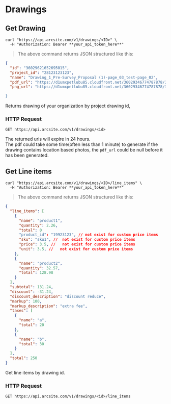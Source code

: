 # Drawings

## Get Drawing

```shell
curl "https://api.arcsite.com/v1/drawings/<ID>" \
  -H "Authorization: Bearer **your_api_token_here**"
```

> The above command returns JSON structured like this:

```json
{
  "id": "36029621652695015",
  "project_id": "28123123123",
  "name": "Drawing_1_Pre-Survey_Proposal (1)-page_03_test-page_02",
  "pdf_url": "https://d1umxpetlubu85.cloudfront.net/36029346774787878/36029621652694930/40c01b5a-75d5-11ec-8ea1-0242ac170007/Drawing_1_Pre-Survey_Proposal_-281-29-page_03_test-page_02.pdf?Expires=1642318765&Signature=Lh9XnGwEtt5DdZx4GAdp7J5qbJArHKS~lY39y2OjDsSRzpXPuv6H4x0RxfqYGi6gqrZxv56GMn2MiQXN9cM2VotAMpGWBsjm4cabdpLSXZNuhtqJ4k9~VBr3EyhgGIlIQk2HUlb-~McPlfbGNrbGbzj3P5mpEZ0Ce00OG0WUs3eolPEom9s4v7QNwWRrsyltFvEhZ~T4S8tRDCjyHa50al6GsNCLb5sBX7pW~oem2~GKGYj3a-kDuzCQiKLp4K7Ncc2njmDwVHThI9aSIlggbuejBa~XbWUf2WNgcbUq0~i0-e~yVN212~Qh7vHcXV4XFXQ-7k3zdxfLE8m9il5Ufg__&Key-Pair-Id=APKAIZL6W5TJO2AK7DOQ",
  "png_url": "https://d1umxpetlubu85.cloudfront.net/36029346774787878/36029621652694930/40c01b5a-75d5-11ec-8ea1-0242ac170007/Drawing_1_Pre-Survey_Proposal_-281-29-page_03_test-page_02.png

}
```

Returns drawing of your organization by project drawing id,

### HTTP Request

`GET https://api.arcsite.com/v1/drawings/<id>`

<aside class="notice">
The returned urls will expire in 24 hours.
</aside>

<aside class="notice">
The pdf could take some time(often less than 1 minute) to generate if the drawing contains location based photos, the <code>pdf_url</code> could be null before it has been generated.
</aside>

## Get Line items

```shell
curl "https://api.arcsite.com/v1/drawings/<ID>/line_items" \
  -H "Authorization: Bearer **your_api_token_here**"
```

> The above command returns JSON structured like this:

```json
{
  "line_items": [
    {
      "name": "product1",
      "quantity": 2.26,
      "total": 0
      "product_id": "19923123", // not exist for custom price items
      "sku": "sku1", //  not exist for custom price items
      "price": 3.5, //   not exist for custom price items
      "unit": 3.5, //   not exist for custom price items
    },
    {
      "name": "product2",
      "quantity": 32.57,
      "total": 128.98
    }
  ],
  "subtotal": 131.24,
  "discount": -31.24,
  "discount_description": "discount reduce",
  "markup": 100,
  "markup_description": "extra fee",
  "taxes": [
    {
      "name": "a",
      "total": 20
    },
    {
      "name": "b",
      "total": 30
    }
  ],
  "total": 250
}
```

Get line items by drawing id.

### HTTP Request

`GET https://api.arcsite.com/v1/drawings/<id>/line_items`
